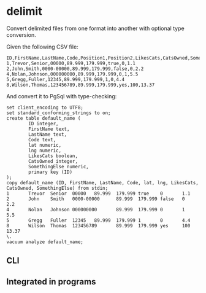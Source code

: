 # delimit

Convert delimited files from one format into another with optional type conversion.

Given the following CSV file:

	ID,FirstName,LastName,Code,Position1,Position2,LikesCats,CatsOwned,SomethingElse
	1,Trevor,Senior,00000,89.999,179.999,true,0,1.1
	2,John,Smith,0000-00000,89.999,179.999,false,0,2.2
	4,Nolan,Johnson,000000000,89.999,179.999,0,1,5.5
	5,Gregg,Fuller,12345,89.999,179.999,1,0,4.4
	8,Wilson,Thomas,123456789,89.999,179.999,yes,100,13.37

And convert it to PgSql with type-checking:

	set client_encoding to UTF8;
	set standard_conforming_strings to on;
	create table default_name (
	        ID integer,
	        FirstName text,
	        LastName text,
	        Code text,
	        lat numeric,
	        lng numeric,
	        LikesCats boolean,
	        CatsOwned integer,
	        SomethingElse numeric,
	        primary key (ID)
	);
	copy default_name (ID, FirstName, LastName, Code, lat, lng, LikesCats, CatsOwned, SomethingElse) from stdin;
	1       Trevor  Senior  00000   89.999  179.999 true    0       1.1
	2       John    Smith   0000-00000      89.999  179.999 false   0       2.2
	4       Nolan   Johnson 000000000       89.999  179.999 0       1       5.5
	5       Gregg   Fuller  12345   89.999  179.999 1       0       4.4
	8       Wilson  Thomas  123456789       89.999  179.999 yes     100     13.37
	\.
	vacuum analyze default_name;

## CLI

## Integrated in programs